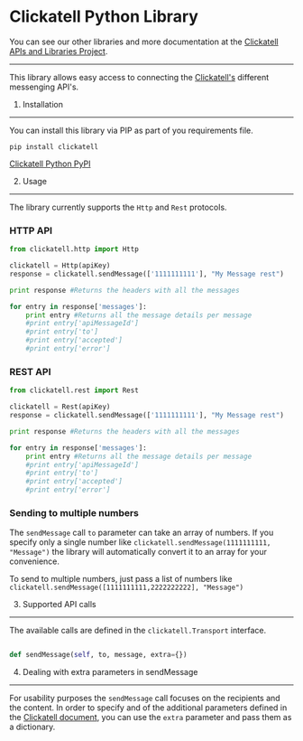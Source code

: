 Clickatell Python Library
================================

You can see our other libraries and more documentation at the [Clickatell APIs and Libraries Project](http://clickatell.github.io/).

------------------------------------

This library allows easy access to connecting the [Clickatell's](http://www.clickatell.com) different messenging API's.

1. Installation
------------------

You can install this library via PIP as part of you requirements file.

```
pip install clickatell
```

[Clickatell Python PyPI](https://pypi.python.org/pypi?name=clickatell&version=0.0.1&:action=display)

2. Usage
------------------

The library currently supports the `Http` and `Rest` protocols.

### HTTP API

``` python
from clickatell.http import Http

clickatell = Http(apiKey)
response = clickatell.sendMessage(['1111111111'], "My Message rest")

print response #Returns the headers with all the messages

for entry in response['messages']:
    print entry #Returns all the message details per message
    #print entry['apiMessageId']
    #print entry['to']
    #print entry['accepted']
    #print entry['error']
```

### REST API

``` python
from clickatell.rest import Rest

clickatell = Rest(apiKey)
response = clickatell.sendMessage(['1111111111'], "My Message rest")

print response #Returns the headers with all the messages

for entry in response['messages']:
    print entry #Returns all the message details per message
    #print entry['apiMessageId']
    #print entry['to']
    #print entry['accepted']
    #print entry['error']
```

### Sending to multiple numbers

The `sendMessage` call `to` parameter can take an array of numbers. If you specify only a single number like `clickatell.sendMessage(1111111111, "Message")` the library will automatically convert it to an array for your convenience.

To send to multiple numbers, just pass a list of numbers like `clickatell.sendMessage([1111111111,2222222222], "Message")`

3. Supported API calls
------------------

The available calls are defined in the `clickatell.Transport` interface.

``` python

def sendMessage(self, to, message, extra={})

```

4. Dealing with extra parameters in sendMessage
--------------------------------------

For usability purposes the `sendMessage` call focuses on the recipients and the content. In order to specify and of the additional parameters defined
in the [Clickatell document](http://www.clickatell.com), you can use the `extra` parameter and pass them as a dictionary.
